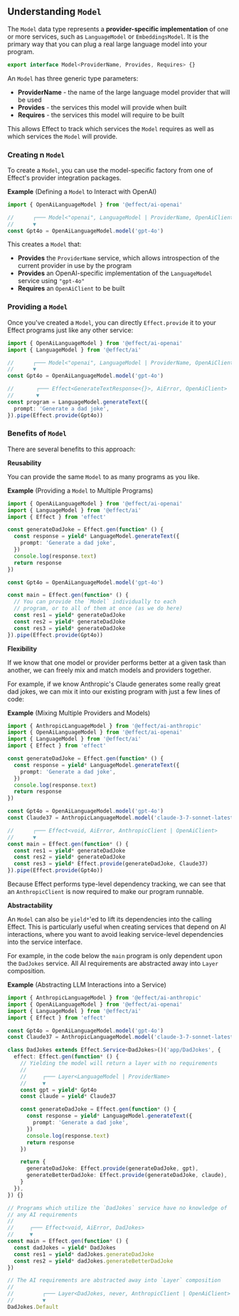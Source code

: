 ## Understanding `Model`

The `Model` data type represents a **provider-specific implementation** of one or more services, such as `LanguageModel` or `EmbeddingsModel`. It is the primary way that you can plug a real large language model into your program.

```ts showLineNumbers=false
export interface Model<ProviderName, Provides, Requires> {}
```

An `Model` has three generic type parameters:

- **ProviderName** - the name of the large language model provider that will be used
- **Provides** - the services this model will provide when built
- **Requires** - the services this model will require to be built

This allows Effect to track which services the `Model` requires as well as which services the `Model` will provide.

### Creating n `Model`

To create a `Model`, you can use the model-specific factory from one of Effect's provider integration packages.

**Example** (Defining a `Model` to Interact with OpenAI)

```ts showLineNumbers=false
import { OpenAiLanguageModel } from '@effect/ai-openai'

//      ┌─── Model<"openai", LanguageModel | ProviderName, OpenAiClient>
//      ▼
const Gpt4o = OpenAiLanguageModel.model('gpt-4o')
```

This creates a `Model` that:

- **Provides** the `ProviderName` service, which allows introspection of the current provider in use by the program
- **Provides** an OpenAI-specific implementation of the `LanguageModel` service using `"gpt-4o"`
- **Requires** an `OpenAiClient` to be built

### Providing a `Model`

Once you've created a `Model`, you can directly `Effect.provide` it to your Effect programs just like any other service:

```ts
import { OpenAiLanguageModel } from '@effect/ai-openai'
import { LanguageModel } from '@effect/ai'

//      ┌─── Model<"openai", LanguageModel | ProviderName, OpenAiClient>
//      ▼
const Gpt4o = OpenAiLanguageModel.model('gpt-4o')

//       ┌─── Effect<GenerateTextResponse<{}>, AiError, OpenAiClient>
//       ▼
const program = LanguageModel.generateText({
  prompt: 'Generate a dad joke',
}).pipe(Effect.provide(Gpt4o))
```

### Benefits of `Model`

There are several benefits to this approach:

**Reusability**

You can provide the same `Model` to as many programs as you like.

**Example** (Providing a `Model` to Multiple Programs)

```ts twoslash {18-20} collapse={5-11}
import { OpenAiLanguageModel } from '@effect/ai-openai'
import { LanguageModel } from '@effect/ai'
import { Effect } from 'effect'

const generateDadJoke = Effect.gen(function* () {
  const response = yield* LanguageModel.generateText({
    prompt: 'Generate a dad joke',
  })
  console.log(response.text)
  return response
})

const Gpt4o = OpenAiLanguageModel.model('gpt-4o')

const main = Effect.gen(function* () {
  // You can provide the `Model` individually to each
  // program, or to all of them at once (as we do here)
  const res1 = yield* generateDadJoke
  const res2 = yield* generateDadJoke
  const res3 = yield* generateDadJoke
}).pipe(Effect.provide(Gpt4o))
```

**Flexibility**

If we know that one model or provider performs better at a given task than another, we can freely mix and match models and providers together.

For example, if we know Anthropic's Claude generates some really great dad jokes, we can mix it into our existing program with just a few lines of code:

**Example** (Mixing Multiple Providers and Models)

```ts twoslash {24} collapse={6-12}
import { AnthropicLanguageModel } from '@effect/ai-anthropic'
import { OpenAiLanguageModel } from '@effect/ai-openai'
import { LanguageModel } from '@effect/ai'
import { Effect } from 'effect'

const generateDadJoke = Effect.gen(function* () {
  const response = yield* LanguageModel.generateText({
    prompt: 'Generate a dad joke',
  })
  console.log(response.text)
  return response
})

const Gpt4o = OpenAiLanguageModel.model('gpt-4o')
const Claude37 = AnthropicLanguageModel.model('claude-3-7-sonnet-latest')

//      ┌─── Effect<void, AiError, AnthropicClient | OpenAiClient>
//      ▼
const main = Effect.gen(function* () {
  const res1 = yield* generateDadJoke
  const res2 = yield* generateDadJoke
  const res3 = yield* Effect.provide(generateDadJoke, Claude37)
}).pipe(Effect.provide(Gpt4o))
```

Because Effect performs type-level dependency tracking, we can see that an `AnthropicClient` is now required to make our program runnable.

**Abstractability**

An `Model` can also be `yield*`'ed to lift its dependencies into the calling Effect. This is particularly useful when creating services that depend on AI interactions, where you want to avoid leaking service-level dependencies into the service interface.

For example, in the code below the `main` program is only dependent upon the `DadJokes` service. All AI requirements are abstracted away into `Layer` composition.

**Example** (Abstracting LLM Interactions into a Service)

```ts twoslash collapse={18-24}
import { AnthropicLanguageModel } from '@effect/ai-anthropic'
import { OpenAiLanguageModel } from '@effect/ai-openai'
import { LanguageModel } from '@effect/ai'
import { Effect } from 'effect'

const Gpt4o = OpenAiLanguageModel.model('gpt-4o')
const Claude37 = AnthropicLanguageModel.model('claude-3-7-sonnet-latest')

class DadJokes extends Effect.Service<DadJokes>()('app/DadJokes', {
  effect: Effect.gen(function* () {
    // Yielding the model will return a layer with no requirements
    //
    //     ┌─── Layer<LanguageModel | ProviderName>
    //     ▼
    const gpt = yield* Gpt4o
    const claude = yield* Claude37

    const generateDadJoke = Effect.gen(function* () {
      const response = yield* LanguageModel.generateText({
        prompt: 'Generate a dad joke',
      })
      console.log(response.text)
      return response
    })

    return {
      generateDadJoke: Effect.provide(generateDadJoke, gpt),
      generateBetterDadJoke: Effect.provide(generateDadJoke, claude),
    }
  }),
}) {}

// Programs which utilize the `DadJokes` service have no knowledge of
// any AI requirements
//
//     ┌─── Effect<void, AiError, DadJokes>
//     ▼
const main = Effect.gen(function* () {
  const dadJokes = yield* DadJokes
  const res1 = yield* dadJokes.generateDadJoke
  const res2 = yield* dadJokes.generateBetterDadJoke
})

// The AI requirements are abstracted away into `Layer` composition
//
//         ┌─── Layer<DadJokes, never, AnthropicClient | OpenAiClient>
//         ▼
DadJokes.Default
```

